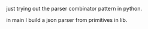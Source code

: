 just trying out the parser combinator pattern in python.

in main I build a json parser from primitives in lib.
